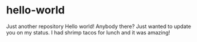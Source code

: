 # hello-world
Just another repository
Hello world! Anybody there? Just wanted to update you on my status. 
I had shrimp tacos for lunch and it was amazing!
